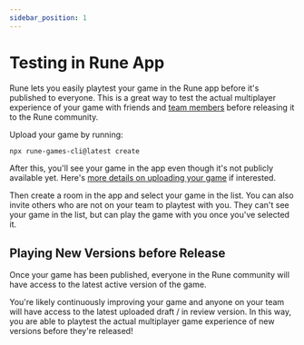 ```yaml
---
sidebar_position: 1
---
```


# Testing in Rune App

Rune lets you easily playtest your game in the Rune app before it's published to everyone. This is a great way to test the actual multiplayer experience of your game with friends and [team members](../publishing/collaboration#team-roles) before releasing it to the Rune community.

Upload your game by running: 

```sh
npx rune-games-cli@latest create
```
After this, you'll see your game in the app even though it's not publicly available yet. Here's [more details on uploading your game](../publishing/publishing-your-game.md) if interested.

Then create a room in the app and select your game in the list. You can also invite others who are not on your team to playtest with you. They can't see your game in the list, but can play the game with you once you've selected it.

## Playing New Versions before Release

Once your game has been published, everyone in the Rune community will have access to the latest active version of the game.

You're likely continuously improving your game and anyone on your team will have access to the latest uploaded draft / in review version. In this way, you are able to playtest the actual multiplayer game experience of new versions before they're released!